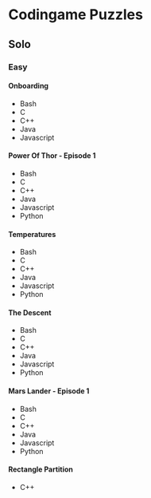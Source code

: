 # Codingame Puzzles

## Solo

### Easy

#### Onboarding

-   Bash
-   C
-   C++
-   Java
-   Javascript

#### Power Of Thor - Episode 1

-   Bash
-   C
-   C++
-   Java
-   Javascript
-   Python

#### Temperatures

-   Bash
-   C
-   C++
-   Java
-   Javascript
-   Python

#### The Descent

-   Bash
-   C
-   C++
-   Java
-   Javascript
-   Python

#### Mars Lander - Episode 1

-   Bash
-   C
-   C++
-   Java
-   Javascript
-   Python

#### Rectangle Partition

-   C++
